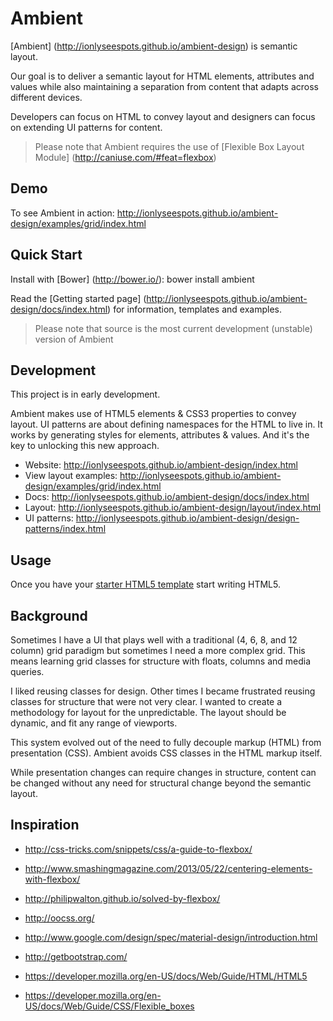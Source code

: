 # Ambient

[Ambient] (http://ionlyseespots.github.io/ambient-design) is semantic layout.

Our goal is to deliver a semantic layout for HTML elements, attributes and values while also maintaining a separation from content that adapts across different devices.

Developers can focus on HTML to convey layout and designers can focus on extending UI patterns for content.

> Please note that Ambient requires the use of [Flexible Box Layout Module] (http://caniuse.com/#feat=flexbox)

## Demo

To see Ambient in action: http://ionlyseespots.github.io/ambient-design/examples/grid/index.html

## Quick Start

Install with [Bower] (http://bower.io/): bower install ambient

Read the [Getting started page] (http://ionlyseespots.github.io/ambient-design/docs/index.html) for information, templates and examples.

> Please note that source is the most current development (unstable) version of Ambient

## Development

This project is in early development.

Ambient makes use of HTML5 elements & CSS3 properties to convey layout. UI patterns are about defining namespaces for the HTML to live in. It works by generating styles for elements, attributes & values. And it's the key to unlocking this new approach.

* Website: http://ionlyseespots.github.io/ambient-design/index.html
* View layout examples: http://ionlyseespots.github.io/ambient-design/examples/grid/index.html
* Docs: http://ionlyseespots.github.io/ambient-design/docs/index.html
* Layout: http://ionlyseespots.github.io/ambient-design/layout/index.html
* UI patterns: http://ionlyseespots.github.io/ambient-design/design-patterns/index.html

## Usage

Once you have your [starter HTML5 template](http://ionlyseespots.github.io/ambient-design/examples/starter-template/index.html) start writing HTML5.

## Background

Sometimes I have a UI that plays well with a traditional (4, 6, 8, and 12 column) grid paradigm but sometimes I need a more complex grid. This means learning grid classes for structure with floats, columns and media queries.

I liked reusing classes for design. Other times I became frustrated reusing classes for structure that were not very clear. I wanted to create a methodology for layout for the unpredictable. The layout should be dynamic, and fit any range of viewports. 

This system evolved out of the need to fully decouple markup (HTML) from presentation (CSS). Ambient avoids CSS classes in the HTML markup itself.

While presentation changes can require changes in structure, content can be changed without any need for structural change beyond the semantic layout.

## Inspiration

* http://css-tricks.com/snippets/css/a-guide-to-flexbox/
* http://www.smashingmagazine.com/2013/05/22/centering-elements-with-flexbox/
* http://philipwalton.github.io/solved-by-flexbox/

* http://oocss.org/

* http://www.google.com/design/spec/material-design/introduction.html

* http://getbootstrap.com/

* https://developer.mozilla.org/en-US/docs/Web/Guide/HTML/HTML5
* https://developer.mozilla.org/en-US/docs/Web/Guide/CSS/Flexible_boxes